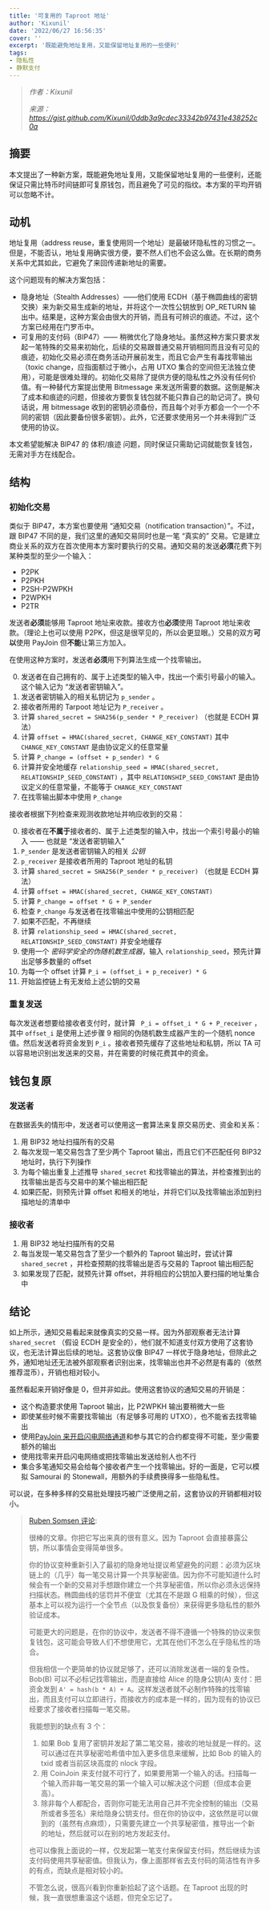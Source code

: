 ```yaml
---
title: '可复用的 Taproot 地址'
author: 'Kixunil'
date: '2022/06/27 16:56:35'
cover: ''
excerpt: '既能避免地址复用，又能保留地址复用的一些便利'
tags:
- 隐私性
- 静默支付
---
```



> *作者：Kixunil*
> 
> *来源：<https://gist.github.com/Kixunil/0ddb3a9cdec33342b97431e438252c0a>*



## 摘要

本文提出了一种新方案，既能避免地址复用，又能保留地址复用的一些便利，还能保证只需比特币时间链即可复原钱包，而且避免了可见的指纹。本方案的平均开销可以忽略不计。

## 动机

地址复用（address reuse，重复使用同一个地址）是最破环隐私性的习惯之一。但是，不能否认，地址复用确实很方便，要不然人们也不会这么做。在长期的商务关系中尤其如此，它避免了来回传递新地址的需要。

这个问题现有的解决方案包括：

- 隐身地址（Stealth Addresses）——他们使用 ECDH（基于椭圆曲线的密钥交换）来为新交易生成新的地址，并将这个一次性公钥放到 OP_RETURN 输出中。结果是，这种方案会由很大的开销，而且有可辨识的痕迹。不过，这个方案已经用在门罗币中。
- 可复用的支付码（BIP47）—— 稍微优化了隐身地址。虽然这种方案只要求发起一笔特殊的交易来初始化，后续的交易跟普通交易开销相同而且没有可见的痕迹，初始化交易必须在商务活动开展前发生，而且它会产生有毒找零输出（toxic change，应指面额过于微小，占用 UTXO 集合的空间但无法独立使用），可能是很难处理的。初始化交易除了提供方便的隐私性之外没有任何价值。有一种替代方案提出使用 Bitmessage 来发送所需要的数据。这倒是解决了成本和痕迹的问题，但接收方要恢复钱包就不能只靠自己的助记词了。换句话说，用 bitmessage 收到的密钥必须备份，而且每个对手方都会一个一个不同的密钥（因此要备份很多密钥）。此外，它还要求使用另一个并未得到广泛使用的协议。

本文希望能解决 BIP47 的 体积/痕迹 问题，同时保证只需助记词就能恢复钱包，无需对手方在线配合。

## 结构

### 初始化交易

类似于 BIP47，本方案也要使用 “通知交易（notification transaction）”。不过，跟 BIP47 不同的是，我们这里的通知交易同时也是一笔 “真实的” 交易。它是建立商业关系的双方在首次使用本方案时要执行的交易。通知交易的发送**必须**花费下列某种类型的至少一个输入：

- P2PK
- P2PKH
- P2SH-P2WPKH
- P2WPKH
- P2TR

发送者**必须**能够用 Taproot 地址来收款。接收方也**必须**使用 Taproot 地址来收款。（理论上也可以使用 P2PK，但这是很罕见的，所以会更显眼。）交易的双方**可以**使用 PayJoin 但**不能**让第三方加入。

在使用这种方案时，发送者**必须**用下列算法生成一个找零输出。

0. 发送者在自己拥有的、属于上述类型的输入中，找出一个索引号最小的输入。这个输入记为 “发送者密钥输入”。
1. 发送者密钥输入的相关私钥记为 ` p_sender ` 。
2. 接收者所用的 Tarpoot 地址记为 ` P_receiver ` 。
3. 计算 ` shared_secret = SHA256(p_sender * P_receiver) ` （也就是 ECDH 算法）
4. 计算 ` offset = HMAC(shared_secret, CHANGE_KEY_CONSTANT) ` 其中 ` CHANGE_KEY_CONSTANT ` 是由协议定义的任意常量
5. 计算 ` P_change = (offset + p_sender) * G ` 
6. 计算并安全地缓存 ` relationship_seed = HMAC(shared_secret, RELATIONSHIP_SEED_CONSTANT) ` ，其中 ` RELATIONSHIP_SEED_CONSTANT ` 是由协议定义的任意常量，不能等于  ` CHANGE_KEY_CONSTANT ` 
7. 在找零输出脚本中使用 ` P_change ` 

接收者根据下列检查来观测收款地址并响应收到的交易：

0. 接收者在**不属于**接收者的、属于上述类型的输入中，找出一个索引号最小的输入 —— 也就是 “发送者密钥输入”
1.  ` P_sender ` 是发送者密钥输入的相关 *公钥*
2.  ` p_receiver ` 是接收者所用的 Taproot 地址的私钥
3. 计算 ` shared_secret = SHA256(P_sender * p_receiver) ` （也就是 ECDH 算法）
4. 计算 ` offset = HMAC(shared_secret, CHANGE_KEY_CONSTANT) ` 
5. 计算 ` P_change = offset * G + P_sender ` 
6. 检查 ` P_change ` 与发送者在找零输出中使用的公钥相匹配
7. 如果不匹配，不再继续
8. 计算 ` relationship_seed = HMAC(shared_secret, RELATIONSHIP_SEED_CONSTANT) ` 并安全地缓存
9. 使用一个 *密码学安全的伪随机数生成器*，输入 ` relationship_seed `，预先计算出足够多数量的 offset
10. 为每一个 offset 计算 ` P_i = (offset_i + p_receiver) * G ` 
11. 开始监控链上有无发给上述公钥的交易

### 重复发送

每次发送者想要给接收者支付时，就计算 `  P_i = offset_i * G + P_receiver ` ，其中  ` offset_i ` 是使用上述步骤 9 相同的伪随机数生成器产生的一个随机 nonce 值。然后发送者将资金发到  ` P_i ` 。接收者预先缓存了这些地址和私钥，所以 TA 可以容易地识别出发送来的交易，并在需要的时候花费其中的资金。

## 钱包复原

### 发送者

在数据丢失的情形中，发送者可以使用这一套算法来复原交易历史、资金和关系：

1. 用 BIP32 地址扫描所有的交易
2. 每次发现一笔交易包含了至少两个 Taproot 输出，而且它们不匹配任何 BIP32 地址时，执行下列操作
3. 为每个输出重复上述推导 ` shared_secret ` 和找零输出的算法，并检查推到出的找零输出是否与交易中的某个输出相匹配
4. 如果匹配，则预先计算 offset 和相关的地址，并将它们以及找零输出添加到扫描地址的清单中

### 接收者

1. 用 BIP32 地址扫描所有的交易
2. 每当发现一笔交易包含了至少一个额外的 Taproot 输出时，尝试计算 ` shared_secret ` ，并检查预期的找零输出是否与交易的 Taproot 输出相匹配
3. 如果发现了匹配，就预先计算 offset，并将相应的公钥加入要扫描的地址集合中

## 结论

如上所示，通知交易看起来就像真实的交易一样。因为外部观察者无法计算 ` shared_secret ` （假设 ECDH 是安全的），他们就不知道支付双方使用了这套协议，也无法计算出后续的地址。这套协议像 BIP47 一样优于隐身地址，但除此之外，通知地址还无法被外部观察者识别出来，找零输出也并不必然是有毒的（依然推荐混币），开销也相对较小。

虽然看起来开销好像是 0，但并非如此。使用这套协议的通知交易的开销是：

- 这个构造要求使用 Taproot 输出，比 P2WPKH 输出要稍微大一些
- 即使某些时候不需要找零输出（有足够多可用的 UTXO），也不能省去找零输出
- 使用[PayJoin 来开启闪电网络通道](https://github.com/Kixunil/loptos)和参与其它的合约都变得不可能，至少需要额外的输出
- 使用找零来开启闪电网络或把找零输出发送给别人也不行
- 集合多笔通知交易会给每个接收者产生一个找零输出。好的一面是，它可以模拟 Samourai 的 Stonewall，用额外的手续费换得多一些隐私性。

可以说，在多种多样的交易批处理技巧被广泛使用之前，这套协议的开销都相对较小。

> [Ruben Somsen 评论](https://gist.github.com/Kixunil/0ddb3a9cdec33342b97431e438252c0a?permalink_comment_id=4013189#gistcomment-4013189):
>
> 很棒的文章。你把它写出来真的很有意义。因为 Taproot 会直接暴露公钥，所以事情会变得简单很多。
>
> 你的协议变种重新引入了最初的隐身地址提议希望避免的问题：必须为区块链上的（几乎）每一笔交易计算一个共享秘密值。因为你不可能知道什么时候会有一个新的交易对手想跟你建立一个共享秘密值，所以你必须永远保持扫描状态。椭圆曲线的惩罚并不便宜（尤其在不是跟 G 相乘的时候），但这基本上可以视为运行一个全节点（以及恢复备份）来获得更多隐私性的额外验证成本。
>
> 可能更大的问题是，在你的协议中，发送者不得不遵循一个特殊的协议来恢复钱包，这可能会导致人们不想使用它，尤其在他们不怎么在乎隐私性的场合。
>
> 但我相信一个更简单的协议就足够了，还可以消除发送者一端的复杂性。Bob(B) 可以不必标记找零输出，而是直接给 Alice 的隐身公钥(A) 支付：把资金发到 ` A' = hash(b * A) + A `。这样发送者就不必制作特殊的找零输出，而且支付可以立即进行，而接收方的成本是一样的，因为现有的协议已经要求了接收者扫描每一笔交易。
>
> 我能想到的缺点有 3 个：
>
> 1. 如果 Bob 复用了密钥并发起了第二笔交易，接收的地址就是一样的。这可以通过在共享秘密哈希值中加入更多信息来缓解，比如 Bob 的输入的 txid 或者当前区块高度的 nlock 字段。
> 2. 用 CoinJoin 来支付就不可行了，如果要用第一个输入的话。扫描每一个输入而非每一笔交易的第一个输入可以解决这个问题（但成本会更高）。
> 3. 除非每个人都配合，否则你可能无法用自己并不完全控制的输出（交易所或者多签名）来给隐身公钥支付。但在你的协议中，这依然是可以做到的（虽然有点麻烦），只需要先建立一个共享秘密值，推导出一个新的地址，然后就可以在别的地方发起支付。
>
> 也可以像我上面说的一样，仅发起第一笔支付来保留支付码，然后继续为该支付码使用共享秘密值。但我认为，像上面那样省去支付码的简洁性有许多的有点，而缺点是相对较小的。
>
> 不管怎么说，很高兴看到你重新拾起了这个话题。在 Taproot 出现的时候，我一直很想重温这个话题，但完全忘记了。

